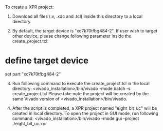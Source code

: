 To create a XPR project:

1. Download all files (.v, .xdc and .tcl) inside this directory to a local directory.

2. By default, the target device is "xc7k70tfbg484-2". If user wish to target other device, please change following parameter inside the create_project.tcl:
# define target device
set part "xc7k70tfbg484-2"

3. Run following command to execute the create_project.tcl in the local directory:
<vivado_installation>/bin/vivado -mode batch -s create_project.tcl
Please take note the project will be created by the same Vivado version of <vivado_installation>/bin/vivado.

4. After the script is completed, a XPR project named "eight_bit_uc" will be created in local directory.
To open the project in GUI mode, run following command:
<vivado_installation>/bin/vivado -mode gui -project ./eight_bit_uc.xpr
